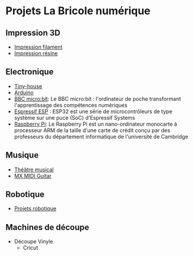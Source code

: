 # Projets La Bricole numérique

## Impression 3D

 * [Impression filament](https://github.com/La-Bricole-numerique-Avrille/Impression-3D?tab=readme-ov-file#impression-filament)
 * [Impression résine](https://github.com/La-Bricole-numerique-Avrille/Impression-3D?tab=readme-ov-file#impression-r%C3%A9sine)

## Electronique

 * [Tiny-house](https://github.com/labricolenumerique/tiny-house)
 * [Arduino](https://github.com/La-Bricole-numerique-Avrille/Arduino)
 * [BBC micro:bit](https://github.com/La-Bricole-numerique-Avrille/micro-bit): Le BBC micro:bit : l'ordinateur de poche transformant l'apprentissage des compétences numériques
 * [Espressif ESP](https://github.com/La-Bricole-numerique-Avrille/ESP) : ESP32 est une série de microcontrôleurs de type système sur une puce (SoC) d'Espressif Systems
 * [Raspberry Pi](https://www.raspberrypi.com): Le Raspberry Pi est un nano-ordinateur monocarte à processeur ARM de la taille d'une carte de crédit conçu par des professeurs du département informatique de l'université de Cambridge

## Musique

 * [Théâtre musical](https://github.com/La-Bricole-numerique-Avrille/Theatre-musical)
 * [MX MIDI Guitar](https://github.com/labricolenumerique/MX_MIDI_Guitar)

## Robotique

 * [Projets robotique](https://github.com/labricolenumerique/robotique)

## Machines de découpe
 * Découpe Vinyle
   * Cricut
